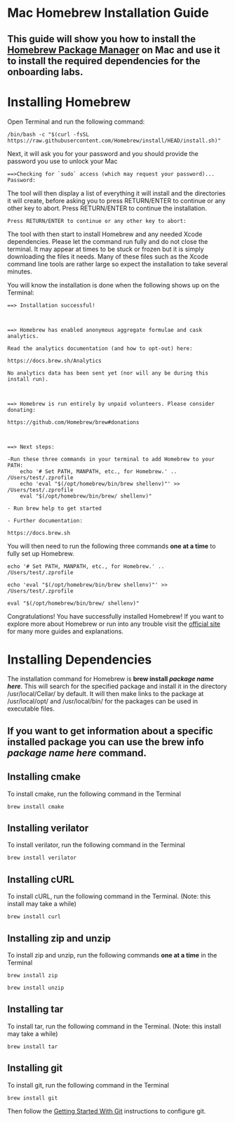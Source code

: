﻿# Mac Homebrew Installation Guide


This guide will show you how to install the [Homebrew Package Manager](https://brew.sh/) on Mac and use it to install the required dependencies for the onboarding labs. 
---

# Installing Homebrew
Open Terminal and run the following command:

```console
/bin/bash -c "$(curl -fsSL https://raw.githubusercontent.com/Homebrew/install/HEAD/install.sh)"
```

Next, it will ask you for your password and you should provide the password you use to unlock your Mac

```console
==>Checking for `sudo` access (which may request your password)...
Password:
```
The tool will then display a list of everything it will install and the directories it will create, before asking you to press RETURN/ENTER to continue or any other key to abort. Press RETURN/ENTER to continue the installation.
```console
Press RETURN/ENTER to continue or any other key to abort:

```

The tool with then start to install Homebrew and any needed Xcode dependencies. Please let the command run fully and do not close the terminal. It may appear at times to be stuck or frozen but it is simply downloading the files it needs. Many of these files such as the Xcode command line tools are rather large so expect the installation to take several minutes. 

You will know the installation is done when the following shows up on the Terminal:


```console
==> Installation successful!

  

==> Homebrew has enabled anonymous aggregate formulae and cask analytics.

Read the analytics documentation (and how to opt-out) here:

https://docs.brew.sh/Analytics

No analytics data has been sent yet (nor will any be during this install run).

  

==> Homebrew is run entirely by unpaid volunteers. Please consider donating:

https://github.com/Homebrew/brew#donations

  

==> Next steps:

-Run these three commands in your terminal to add Homebrew to your PATH:
	echo '# Set PATH, MANPATH, etc., for Homebrew.' .. /Users/test/.zprofile
	echo 'eval "$(/opt/homebrew/bin/brew shellenv)"' >> /Users/test/.zprofile
	eval "$(/opt/homebrew/bin/brew/ shellenv)"

- Run brew help to get started

- Further documentation:

https://docs.brew.sh
```

You will then need to run the following three commands **one at a time** to fully set up Homebrew.

```console
echo '# Set PATH, MANPATH, etc., for Homebrew.' .. /Users/test/.zprofile
```

```console
echo 'eval "$(/opt/homebrew/bin/brew shellenv)"' >> /Users/test/.zprofile
```

```console
eval "$(/opt/homebrew/bin/brew/ shellenv)"
```

	

Congratulations! You have successfully installed Homebrew! If you want to explore more about Homebrew or run into any trouble visit the [official site](https://brew.sh/) for many more guides and explanations.

# Installing Dependencies

The installation command for Homebrew is **brew install *package name here***. This will search for the specified package and install it in the directory /usr/local/Cellar/ by default. It will then make links to the package at /usr/local/opt/ and /usr/local/bin/ for the packages can be used in executable files.

If you want to get information about a specific installed package you can use the **brew info *package name here*** command.
---

## Installing cmake

To install cmake, run the following command in the Terminal
```console
brew install cmake
```

## Installing verilator

To install verilator, run the following command in the Terminal
```console
brew install verilator
```

## Installing cURL
To install cURL, run the following command in the Terminal. (Note: this install may take a while)
```console
brew install curl
```


## Installing zip and unzip
To install zip and unzip, run the following commands **one at a time** in the Terminal
```console
brew install zip
```
```console
brew install unzip
```
## Installing tar
To install tar, run the following command in the Terminal. (Note: this install may take a while)
```console
brew install tar
```

## Installing git

To install git, run the following command in the Terminal
```console
brew install git
```

Then follow the [Getting Started With Git](https://nyu-processor-design.github.io/getting_started/notebooks/02_git.html) instructions to configure git.